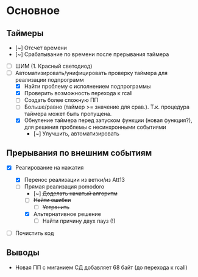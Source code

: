 # Основное
## Таймеры
- [~] Отсчет времени  
- [~] Срабатывание по времени после прерывания таймера  
- [ ] ШИМ (1. Красный светодиод)
- [ ] Автоматизировать/унифицировать проверку таймера для реализации подпрограмм   
    - [x] Найти проблему с исполнением подпрограммы
    - [x] Проверить возможность перехода к rcall
    - [ ] Создать более сложную ПП
    - [ ] Больше/равно (таймер >= значение для срав.). Т.к. процедура таймера может быть пропущена.
    - [x] Обнуление таймера перед запуском функции (новая функция?), для решения проблемы с несинхронными событиями
        - [~] Улучшить, автоматизировать

## Прерывания по внешним событиям
- [x] Реагирование на нажатия
    - [x] Перенос реализации из ветки/из Att13
    - [ ] Прямая реализация pomodoro
        - [~] ~~Доделать начатый алгоритм~~
        - [ ] ~~Найти ошибки~~
            - [ ] ~~Устранить~~
        - [X] Альтернативное решение
            - [ ] Найти причину двух пауз (!)
- [ ] Почистить код


## Выводы
- Новая ПП с миганием СД добавляет 68 байт (до перехода к rcall)